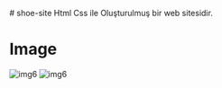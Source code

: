 #   s h o e - s i t e 
Html Css ile Oluşturulmuş bir web sitesidir. <br>
# Image
![img6](https://github.com/sabrisimsek57/shoe-site/assets/115737435/461d9e8e-2beb-4c49-9bd0-346acd7077ce)
![img6](https://github.com/sabrisimsek57/shoe-site/assets/115737435/461d9e8e-2beb-4c49-9bd0-346acd7077ce)
 

